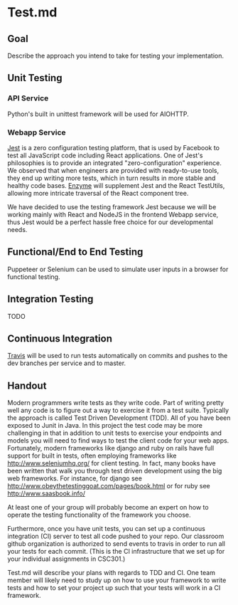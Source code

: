 # Test.md

## Goal
Describe the approach you intend to take for testing your implementation.

## Unit Testing
### API Service
Python's built in unittest framework will be used for AIOHTTP.
### Webapp Service
[Jest](https://jestjs.io/) is a zero configuration testing platform, that is used by Facebook to test all JavaScript code including React applications. One of Jest's philosophies is to provide an integrated "zero-configuration" experience. We observed that when engineers are provided with ready-to-use tools, they end up writing more tests, which in turn results in more stable and healthy code bases. [Enzyme](https://airbnb.io/projects/enzyme/) will supplement Jest and the React TestUtils, allowing more intricate traversal of the React component tree.

We have decided to use the testing framework Jest because we will be working mainly with React and NodeJS in the frontend Webapp service, thus Jest would be a perfect hassle free choice for our developmental needs.

## Functional/End to End Testing
Puppeteer or Selenium can be used to simulate user inputs in a browser for functional testing.

## Integration Testing
TODO

## Continuous Integration
[Travis](https://travis-ci.org/) will be used to run tests automatically on commits and pushes to the dev branches per service and to master.

## Handout

Modern programmers write tests as they write code. Part of writing pretty well any code is to figure out a way to exercise it from a test suite. Typically the approach is called Test Driven Development (TDD). All of you have been exposed to Junit in Java. In this project the test code may be more challenging in that in addition to unit tests to exercise your endpoints and models you will need to find ways to test the client code for your web apps. Fortunately, modern frameworks like django and ruby on rails have full support for built in tests, often employing frameworks like http://www.seleniumhq.org/ for client testing. In fact, many books have been written that walk you through test driven development using the big web frameworks. For instance, for django see http://www.obeythetestinggoat.com/pages/book.html or for ruby see http://www.saasbook.info/

At least one of your group will probably become an expert on how to operate the testing functionality of the framework you choose.

Furthermore, once you have unit tests, you can set up a continuous integration (CI) server to test all code pushed to your repo. Our classroom github organization is authorized to send events to travis in order to run all your tests for each commit. (This is the CI infrastructure that we set up for your individual assignments in CSC301.)

Test.md will describe your plans with regards to TDD and CI. One team member will likely need to study up on how to use your framework to write tests and how to set your project up such that your tests will work in a CI framework.
